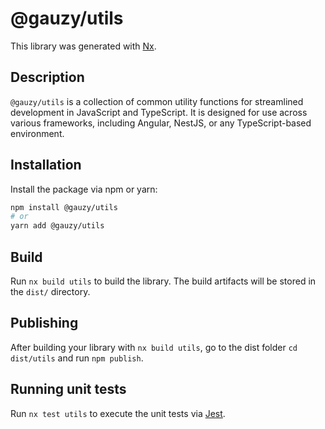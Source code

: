# @gauzy/utils

This library was generated with [Nx](https://nx.dev).

## Description

`@gauzy/utils` is a collection of common utility functions for streamlined development in JavaScript and TypeScript. It is designed for use across various frameworks, including Angular, NestJS, or any TypeScript-based environment.

## Installation

Install the package via npm or yarn:

```bash
npm install @gauzy/utils
# or
yarn add @gauzy/utils
```

## Build

Run `nx build utils` to build the library. The build artifacts will be stored in the `dist/` directory.

## Publishing

After building your library with `nx build utils`, go to the dist folder `cd dist/utils` and run `npm publish`.

## Running unit tests

Run `nx test utils` to execute the unit tests via [Jest](https://jestjs.io).
